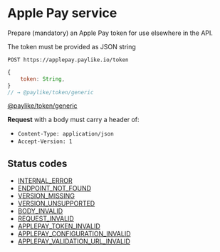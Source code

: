 # Apple Pay service

Prepare (mandatory) an Apple Pay token for use elsewhere in the API.

The token must be provided as JSON string

```shell
POST https://applepay.paylike.io/token
```

```javascript
{
    token: String,
}
// → @paylike/token/generic
```

[@paylike/token/generic](https://github.com/paylike/schemas/blob/master/schemas.md#payliketokengeneric)

**Request** with a body must carry a header of:

- `Content-Type: application/json`
- `Accept-Version: 1`

## Status codes

- [INTERNAL_ERROR](./status-codes.md#internal_error)
- [ENDPOINT_NOT_FOUND](./status-codes.md#endpoint_not_found)
- [VERSION_MISSING](./status-codes.md#version_missing)
- [VERSION_UNSUPPORTED](./status-codes.md#version_unsupported)
- [BODY_INVALID](./status-codes.md#body_invalid)
- [REQUEST_INVALID](./status-codes.md#body_invalid)
- [APPLEPAY_TOKEN_INVALID](./status-codes.md#applepay_token_invalid)
- [APPLEPAY_CONFIGURATION_INVALID](./status-codes.md#applepay_configuration_invalid)
- [APPLEPAY_VALIDATION_URL_INVALID](./status-codes.md#applepay_validation_url_invalid)
